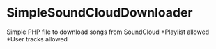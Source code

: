 # SimpleSoundCloudDownloader
Simple PHP file to download songs from SoundCloud
*Playlist allowed
*User tracks allowed
